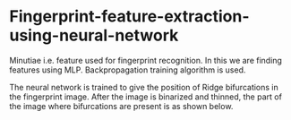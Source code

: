 # Fingerprint-feature-extraction-using-neural-network
Minutiae i.e. feature used for fingerprint recognition. In this we are finding features using MLP. Backpropagation training algorithm is used.

The neural network is trained to give the position of Ridge bifurcations in the fingerprint image.
After the image is binarized and thinned, the part of the image where bifurcations are present is as shown below.

